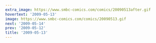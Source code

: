 ```yaml
---
extra_image: https://www.smbc-comics.com/comics/20090513after.gif
hovertext: '2009-05-13'
image: https://www.smbc-comics.com/comics/20090513.gif
next: '2009-05-14'
prev: '2009-05-12'
title: '2009-05-13'
---
```

